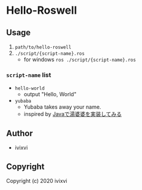 # Hello-Roswell

## Usage

1. `path/to/hello-roswell`
1. `./script/{script-name}.ros`
    - for windows `ros ./script/{script-name}.ros`

### `script-name` list
- `hello-world`
    - output "Hello, World"
- `yubaba`
    - Yubaba takes away your name. 
    - inspired by [Javaで湯婆婆を実装してみる](https://qiita.com/Nemesis/items/c7192a7c510788d2cba2)

## Author

* ivixvi

## Copyright

Copyright (c) 2020 ivixvi
